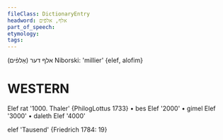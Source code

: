 ```yaml
---
fileClass: DictionaryEntry
headword: אלף, אלפֿים
part_of_speech: 
etymology: 
tags: 
---
```

אלף דער‏ (אַלפֿים‏)
Niborski: 'millier'
‎{elef‏, alofim‎}	

WESTERN
========

Elef rat '1000. Thaler' {PhilogLottus 1733}
	•	bes Elef '2000'
	•	gimel Elef '3000'
	•	daleth Elef '4000'

elef 'Tausend' {Friedrich 1784: 19}